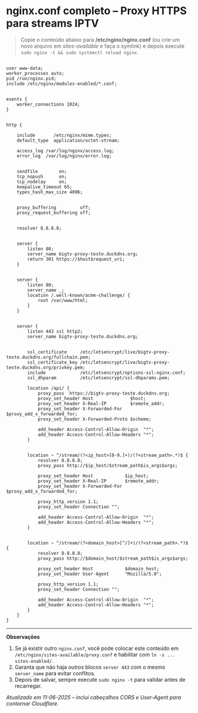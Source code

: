 # nginx.conf completo – Proxy HTTPS para streams IPTV

> Copie o conteúdo abaixo para **/etc/nginx/nginx.conf** (ou crie um novo arquivo em *sites-available* e faça o symlink) e depois execute `sudo nginx -t && sudo systemctl reload nginx`.

```nginx

user www-data;
worker_processes auto;
pid /run/nginx.pid;
include /etc/nginx/modules-enabled/*.conf;


events {
    worker_connections 1024;
}


http {
   
    include       /etc/nginx/mime.types;
    default_type  application/octet-stream;

    access_log /var/log/nginx/access.log;
    error_log  /var/log/nginx/error.log;


    sendfile        on;
    tcp_nopush      on;
    tcp_nodelay     on;
    keepalive_timeout 65;
    types_hash_max_size 4096;

   
    proxy_buffering         off;
    proxy_request_buffering off;


    resolver 8.8.8.8;


    server {
        listen 80;
        server_name bigtv-proxy-teste.duckdns.org;
        return 301 https://$host$request_uri;
    }

 
    server {
        listen 80;
        server_name _;
        location /.well-known/acme-challenge/ {
            root /var/www/html;
        }
    }

 
    server {
        listen 443 ssl http2;
        server_name bigtv-proxy-teste.duckdns.org;

     
        ssl_certificate     /etc/letsencrypt/live/bigtv-proxy-teste.duckdns.org/fullchain.pem;
        ssl_certificate_key /etc/letsencrypt/live/bigtv-proxy-teste.duckdns.org/privkey.pem;
        include             /etc/letsencrypt/options-ssl-nginx.conf;
        ssl_dhparam         /etc/letsencrypt/ssl-dhparams.pem;

        location /api/ {
            proxy_pass  https://bigtv-proxy-teste.duckdns.org;
            proxy_set_header Host              $host;
            proxy_set_header X-Real-IP         $remote_addr;
            proxy_set_header X-Forwarded-For   $proxy_add_x_forwarded_for;
            proxy_set_header X-Forwarded-Proto $scheme;

            add_header Access-Control-Allow-Origin  "*";
            add_header Access-Control-Allow-Headers "*";
        }

     
        location ~ ^/stream/(?<ip_host>[0-9.]+)/(?<stream_path>.*)$ {
            resolver 8.8.8.8;
            proxy_pass http://$ip_host/$stream_path$is_args$args;

            proxy_set_header Host            $ip_host;
            proxy_set_header X-Real-IP       $remote_addr;
            proxy_set_header X-Forwarded-For $proxy_add_x_forwarded_for;

            proxy_http_version 1.1;
            proxy_set_header Connection "";

            add_header Access-Control-Allow-Origin  "*";
            add_header Access-Control-Allow-Headers "*";
        }

   
        location ~ ^/stream/(?<domain_host>[^/]+)/(?<stream_path>.*)$ {
            resolver 8.8.8.8;
            proxy_pass http://$domain_host/$stream_path$is_args$args;

            proxy_set_header Host            $domain_host;
            proxy_set_header User-Agent      "Mozilla/5.0";

            proxy_http_version 1.1;
            proxy_set_header Connection "";

            add_header Access-Control-Allow-Origin  "*";
            add_header Access-Control-Allow-Headers "*";
        }
    }
}
```

---
**Observações**
1. Se já existir outro `nginx.conf`, você pode colocar este conteúdo em `/etc/nginx/sites-available/proxy.conf` e habilitar com `ln -s ... sites-enabled/`.
2. Garanta que não haja *outros* blocos `server 443` com o mesmo `server_name` para evitar conflitos.
3. Depois de salvar, sempre execute `sudo nginx -t` para validar antes de recarregar.

_Atualizado em 11-06-2025 – inclui cabeçalhos CORS e User-Agent para contornar Cloudflare._ 